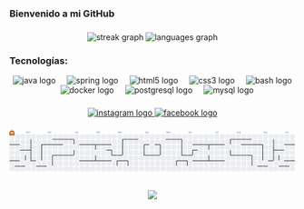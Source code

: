 <h3 align="left">Bienvenido a mi GitHub</h3>

###

<div align="center">
  <img src="https://streak-stats.demolab.com?user=adop1d&locale=en&mode=daily&theme=dracula&hide_border=false&border_radius=5" height="150" alt="streak graph"  />
  <img src="https://github-readme-stats.vercel.app/api/top-langs?username=adop1d&locale=en&hide_title=false&layout=compact&card_width=320&langs_count=5&theme=bear&hide_border=false&custom_title=Lenguajes%20mas%20usados:" height="150" alt="languages graph"  />
</div>

###

<h3 align="left">Tecnologías:</h3>
<div align="center">
  <img src="https://cdn.jsdelivr.net/gh/devicons/devicon/icons/java/java-original.svg" height="30" alt="java logo"  />
  <img width="12" />
  <img src="https://cdn.jsdelivr.net/gh/devicons/devicon/icons/spring/spring-original.svg" height="30" alt="spring logo"  />
  <img width="12" />
  <img src="https://cdn.jsdelivr.net/gh/devicons/devicon/icons/html5/html5-original.svg" height="30" alt="html5 logo"  />
  <img width="12" />
  <img src="https://cdn.jsdelivr.net/gh/devicons/devicon/icons/css3/css3-original.svg" height="30" alt="css3 logo"  />
  <img width="12" />
  <img src="https://cdn.jsdelivr.net/gh/devicons/devicon/icons/bash/bash-original.svg" height="30" alt="bash logo"  />
  <img width="12" />
  <img src="https://cdn.jsdelivr.net/gh/devicons/devicon/icons/docker/docker-original.svg" height="30" alt="docker logo"  />
  <img width="12" />
  <img src="https://cdn.jsdelivr.net/gh/devicons/devicon/icons/postgresql/postgresql-original.svg" height="30" alt="postgresql logo"  />
  <img width="12" />
  <img src="https://cdn.jsdelivr.net/gh/devicons/devicon/icons/mysql/mysql-original.svg" height="30" alt="mysql logo"  />
</div>

###

<div align="center">
  <a href="https://www.instagram.com/beast_pch/" target="_blank">
    <img src="https://img.shields.io/static/v1?message=Instagram&logo=instagram&label=&color=E4405F&logoColor=white&labelColor=&style=for-the-badge" height="35" alt="instagram logo"  />
  </a>
  <a href="https://www.facebook.com/profile.php?id=100010514133520&rdid=32Z1RfTqlfbkn1lR&share_url=https%3A%2F%2Fwww.facebook.com%2Fshare%2F1AENxRZnD6%2F" target="_blank">
    <img src="https://img.shields.io/static/v1?message=Facebook&logo=facebook&label=&color=1877F2&logoColor=white&labelColor=&style=for-the-badge" height="35" alt="facebook logo"  />
  </a>
</div>

###

<picture>
  <source media="(prefers-color-scheme: dark)" srcset="https://raw.githubusercontent.com/adop1d/adop1d/output/pacman-contribution-graph-dark.svg">
  <source media="(prefers-color-scheme: light)" srcset="https://raw.githubusercontent.com/adop1d/adop1d/output/pacman-contribution-graph.svg">
  <img alt="pacman contribution graph" src="https://raw.githubusercontent.com/adop1d/adop1d/output/pacman-contribution-graph.svg">
</picture>

###

<div align="center">
  <img src="https://profile-counter.glitch.me/adop1d/count.svg?"  />
</div>

###
